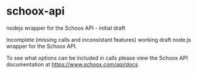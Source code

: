 # schoox-api
nodejs wrapper for the Schoox API - initial draft

Incomplete (missing calls and inconsistant features) working draft node.js wrapper for the Schoox API.

To see what options can be included in calls please view the Schoox API documentation at https://www.schoox.com/api/docs
